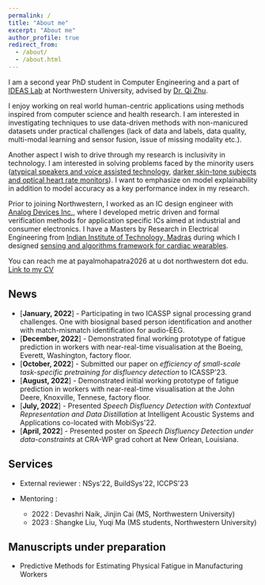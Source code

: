 ```yaml
---
permalink: /
title: "About me"
excerpt: "About me"
author_profile: true
redirect_from: 
  - /about/
  - /about.html
---
```


I am a second year PhD student in Computer Engineering and a part of [IDEAS Lab](http://zhulab.eecs.northwestern.edu/) at Northwestern University, advised by [Dr. Qi Zhu](http://eecs.northwestern.edu/~qzhu/). <br>

I enjoy working on real world human-centric applications using methods inspired from computer science and health research. I am interested in investigating techniques to use data-driven methods with non-manicured datasets under practical challenges (lack of data and labels, data quality, multi-modal learning and sensor fusion, issue of missing modality etc.).

Another aspect I wish to drive through my research is inclusivity in technology. I am interested in solving problems faced by the minority users ([atypical speakers and voice assisted technology](https://dl.acm.org/doi/abs/10.1145/3539490.3539601), [darker skin-tone subjects and optical heart rate monitors](https://ieeexplore.ieee.org/abstract/document/7969842)). I want to emphasize on model explainability in addition to model accuracy as a key performance index in my research. <br>

Prior to joining Northwestern, I worked as an IC design engineer with [Analog Devices Inc.](https://www.analog.com/), where I developed metric driven and formal verification methods for application specific ICs aimed at industrial and consumer electronics. I have a Masters by Research in Electrical Engineering from [Indian Institute of Technology, Madras](https://www.iitm.ac.in/) during which I designed [sensing and algorithms framework for cardiac wearables](https://prezi.com/p/6t5mfk8bzu04/ms-seminar-1/).<br>

You can reach me at payalmohapatra2026 at u dot northwestern dot edu. <br>
[Link to my CV](http://payalmohapatra.github.io/files/CV_Payal_2023.pdf)
<!-- [Link to my CV](https://www.dropbox.com/s/kpoe3u6fi0b8hqz/CV_Jan.pdf?dl=0) -->


## News
* [**January, 2022**] - Participating in two ICASSP signal processing grand challenges. One with biosignal based person identification and another with match-mismatch identification for audio-EEG.
* [**December, 2022**] - Demonstrated final working prototype of fatigue prediction in workers with near-real-time visualisation at the Boeing, Everett, Washington, factory floor.
* [**October, 2022**] - Submitted our paper on *efficiency of small-scale task-specific pretraining for disfluency detection* to ICASSP'23.
* [**August, 2022**] - Demonstrated initial working prototype of fatigue prediction in workers with near-real-time visualisation at the John Deere, Knoxville, Tennese, factory floor.
* [**July, 2022**] - Presented *Speech Disfluency Detection with Contextual Representation and Data Distillation* at Intelligent Acoustic Systems and Applications co-located with MobiSys'22.
* [**April, 2022**] - Presented poster on *Speech Disfluency Detection under data-constraints* at CRA-WP grad cohort at New Orlean, Louisiana.


## Services
* External reviewer : NSys'22, BuildSys'22, ICCPS'23
* Mentoring : 

  * 2022 : Devashri Naik, Jinjin Cai (MS, Northwestern University)
  * 2023 : Shangke Liu,  Yuqi Ma (MS students, Northwestern University)

## Manuscripts under preparation
* Predictive Methods for Estimating Physical Fatigue in Manufacturing Workers







